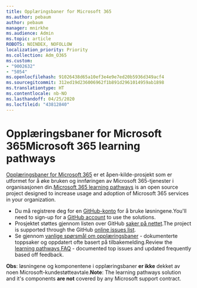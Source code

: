 ```yaml
---
title: Opplæringsbaner for Microsoft 365
ms.author: pebaum
author: pebaum
manager: mnirkhe
ms.audience: Admin
ms.topic: article
ROBOTS: NOINDEX, NOFOLLOW
localization_priority: Priority
ms.collection: Adm_O365
ms.custom:
- "9002632"
- "5054"
ms.openlocfilehash: 91026438d65a10ef3e4e9e7ed20b5936d349acf4
ms.sourcegitcommit: 312ed19d236006962f1b891d2961014959ab1898
ms.translationtype: HT
ms.contentlocale: nb-NO
ms.lasthandoff: 04/25/2020
ms.locfileid: "43812840"
---
```

# <a name="microsoft-365-learning-pathways"></a><span data-ttu-id="4514d-102">Opplæringsbaner for Microsoft 365</span><span class="sxs-lookup"><span data-stu-id="4514d-102">Microsoft 365 learning pathways</span></span>

<span data-ttu-id="4514d-103">[Opplæringsbaner for Microsoft 365](https://docs.microsoft.com/office365/customlearning/) er et åpen-kilde-prosjekt som er utformet for å øke bruken og innføringen av Microsoft 365-tjenester i organisasjonen din.</span><span class="sxs-lookup"><span data-stu-id="4514d-103">[Microsoft 365 learning pathways](https://docs.microsoft.com/office365/customlearning/) is an open source project designed to increase usage and adoption of Microsoft 365 services in your organization.</span></span>

- <span data-ttu-id="4514d-104">Du må registrere deg for en [GitHub-konto](http://aka.ms/joingithub) for å bruke løsningene.</span><span class="sxs-lookup"><span data-stu-id="4514d-104">You'll need to sign-up for a [GitHub account](http://aka.ms/joingithub) to use the solutions.</span></span>
- <span data-ttu-id="4514d-105">Prosjektet støttes gjennom listen over GitHub [saker på nettet](https://aka.ms/CustomLearningHelp).</span><span class="sxs-lookup"><span data-stu-id="4514d-105">The project is supported through the GitHub [online issues list](https://aka.ms/CustomLearningHelp).</span></span>
- <span data-ttu-id="4514d-106">Se gjennom [vanlige spørsmål om opplæringsbaner](https://docs.microsoft.com/office365/customlearning/faq) - dokumenterte toppsaker og oppdatert ofte basert på tilbakemelding.</span><span class="sxs-lookup"><span data-stu-id="4514d-106">Review the [learning pathways FAQ](https://docs.microsoft.com/office365/customlearning/faq) - documented top issues and updated frequently based off feedback.</span></span>

<span data-ttu-id="4514d-107">**Obs**: løsningene og komponentene i opplæringsbaner **er ikke** dekket av noen Microsoft-kundestøtteavtale.</span><span class="sxs-lookup"><span data-stu-id="4514d-107">**Note**: The learning pathways solution and it's components **are not** covered by any Microsoft support contract.</span></span>
